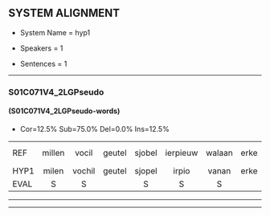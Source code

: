 
## SYSTEM ALIGNMENT

- System Name = hyp1

- Speakers = 1

- Sentences = 1

---

### S01C071V4_2LGPseudo

#### (S01C071V4_2LGPseudo-words)

- Cor=12.5%	Sub=75.0%	Del=0.0%	Ins=12.5%

|  |  |  |  |  |  |  |  |  |  |  |  |  |  |  |  |  |  |  |  |  |  |  |  |  |  |  |  |  |  |  |  |  |  |  |  |  |  |  |  |  |  |  |  |  |  |  |  |  |
|:--- |:---:|:---:|:---:|:---:|:---:|:---:|:---:|:---:|:---:|:---:|:---:|:---:|:---:|:---:|:---:|:---:|:---:|:---:|:---:|:---:|:---:|:---:|:---:|:---:|:---:|:---:|:---:|:---:|:---:|:---:|:---:|:---:|:---:|:---:|:---:|:---:|:---:|:---:|:---:|:---:|:---:|:---:|:---:|:---:|:---:|:---:|:---:|:---:|
| REF | millen | vocil | geutel | sjobel | ierpieuw | walaan | erke | haweel |  | saarweng | gevicht*(gewicht) | eemde | bepoud | orstalk |  | veten*(venten) | gefouw | vurpaand | * | nizung | fiewon | * | kneurem | vawaai | strellen |  |  |  | zwieten | foetbans | oonste | muider | grijnken | schielstaug | prilsood | vloender | milste | veurder | kloeien | ulen |  | orponk | schodig | ijpo | menuur | spreikje | hiffreeuw | wooien |
| HYP1 | milen | vochil | geutel | sjopel | irpio | vanan | erke | haweel | sarweng | gewicht | in | de | bebult | orstalk | venten | gevo | vurpant | ne | nezung | fiom | knuren | kneuren | va | y | strellen | zweten | foetsband | onste | merer | grenken | schiel | stoug | bril | soort | vluen | der | nilster | vrder | loeien | ulen | corponk | schotig | eppel | men | nuur | spreikkje | hifreeuw | hooien |
| EVAL | S | S |  | S | S | S |  |  | I | S | S | S | S |  | I | S | S | S | S | S | S | S | S | S |  | I | I | I | S | S | S | S | S | S | S | S | S | S | S |  | I | S | S | S | S | S | S | S |
---

---
